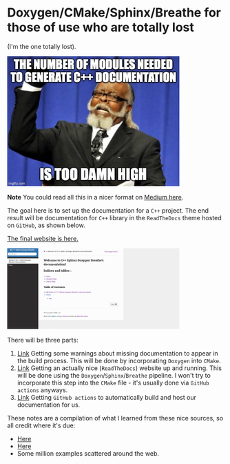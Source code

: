 # Doxygen/CMake/Sphinx/Breathe for those of use who are totally lost

(I'm the one totally lost).

<img src="readme_figures/header.jpg" alt="drawing" width="400"/>

**Note** You could read all this in a nicer format on [Medium here](https://medium.com/@karlsson.vom.dach/c-documentation-with-doxygen-cmake-sphinx-breathe-for-those-of-use-who-are-totally-lost-452c9829deaa).

The goal here is to set up the documentation for a `C++` project. The end result will be documentation for `C++` library in the `ReadTheDocs` theme hosted on `GitHub`, as shown below.

[The final website is here.](https://smrfeld.github.io/cpp_doxygen_sphinx)

<img src="readme_figures/pic3.png" alt="drawing" width="400"/>

There will be three parts:
1. [Link](README_doxygen.md) Getting some warnings about missing documentation to appear in the build process. This will be done by incorporating `Doxygen` into `CMake`.
2. [Link](README_sphinx.md) Getting an actually nice (`ReadTheDocs`) website up and running. This will be done using the `Doxygen`/`Sphinx`/`Breathe` pipeline. I won't try to incorporate this step into the `CMake` file - it's usually done via `GitHub actions` anyways.
3. [Link](README_github.md) Getting `GitHub actions` to automatically build and host our documentation for us.

These notes are a compilation of what I learned from these nice sources, so all credit where it's due:
* [Here](https://devblogs.microsoft.com/cppblog/clear-functional-c-documentation-with-sphinx-breathe-doxygen-cmake/)
* [Here](https://vicrucann.github.io/tutorials/quick-cmake-doxygen/)
* Some million examples scattered around the web.
